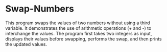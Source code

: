 # Swap-Numbers
This program swaps the values of two numbers without using a third variable. It demonstrates the use of arithmetic operations (+ and -) to interchange the values. The program first takes two integers as input, displays their values before swapping, performs the swap, and then prints the updated values.
